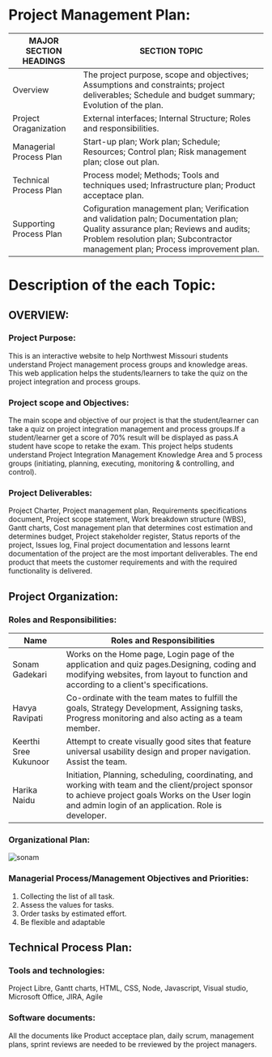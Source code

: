 # Project Management Plan:


MAJOR SECTION HEADINGS|SECTION TOPIC|
---|---|
Overview |The project purpose, scope and objectives; Assumptions and constraints; project deliverables; Schedule and budget summary; Evolution of the plan. 
Project Oraganization |External interfaces; Internal Structure; Roles and responsibilities.
Managerial Process Plan |Start-up plan; Work plan; Schedule; Resources; Control plan; Risk management plan; close out plan.
Technical Process Plan |Process model; Methods; Tools and techniques used; Infrastructure plan; Product acceptace plan.
Supporting Process Plan |Cofiguration management plan; Verification and validation paln; Documentation plan; Quality assurance plan; Reviews and audits; Problem resolution plan; Subcontractor management plan; Process improvement plan.

# Description of the each Topic:

## OVERVIEW:

### Project Purpose:
This is an interactive website to help Northwest Missouri students understand Project management process groups and knowledge areas. This web application helps the students/learners to take the quiz on the project integration and process groups.

### Project scope and Objectives:
The main scope and objective of our project is that the student/learner can take a quiz on project integration management and process groups.If a student/learner get a score of 70% result will be displayed as pass.A student have scope to retake the exam. This project helps students understand Project Integration Management Knowledge Area and 5 process groups (initiating, planning, executing, monitoring & controlling, and control).

### Project Deliverables:
Project Charter, Project management plan, Requirements specifications document, Project scope statement, Work breakdown structure (WBS), Gantt charts, Cost management plan that determines cost estimation and determines budget, Project stakeholder register, Status reports of the project, Issues log, Final project documentation and lessons learnt documentation of the project are the most important deliverables. The end product that meets the customer requirements and with the required functionality is delivered.

## Project Organization:

### Roles and Responsibilities:
Name|Roles and Responsibilities|
---|---|
Sonam Gadekari |Works on the Home page, Login page of the application and quiz pages.Designing, coding and modifying websites, from layout to function and according to a client's specifications.
Havya Ravipati |Co-ordinate with the team mates to fulfill the goals, Strategy Development, Assigning tasks, Progress monitoring and also acting as a team member.
Keerthi Sree Kukunoor |Attempt to create visually good sites that feature universal usability design and proper navigation. Assist the team.
Harika Naidu |Initiation, Planning, scheduling, coordinating, and working with team and the client/project sponsor to achieve project goals Works on the User login and admin login of an application. Role is developer.

### Organizational Plan:

![sonam](https://user-images.githubusercontent.com/43020059/58364324-7d9b0f00-7e78-11e9-9f51-a650f32e78bb.JPG)

### Managerial Process/Management Objectives and Priorities: 

1. Collecting the list of all task.
2. Assess the values for tasks.
3. Order tasks by estimated effort.
4. Be flexible and adaptable

## Technical Process Plan:

### Tools and technologies:
Project Libre, Gantt charts, HTML, CSS, Node, Javascript, Visual studio, Microsoft Office, JIRA, Agile

### Software documents:
All the documents like Product acceptace plan, daily scrum, management plans, sprint reviews are needed to be rreviewed by the project managers.
